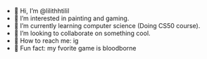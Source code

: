 - 🤍 Hi, I’m @lilithhtilil  
- 🤍 I’m interested in painting and gaming.
- 🤍 I’m currently learning computer science (Doing CS50 course).
- 🤍 I’m looking to collaborate on something cool.
- 🤍 How to reach me: ig
- 🤍 Fun fact: my fvorite game is bloodborne

<!---
lilithhtilil/lilithhtilil is a ✨ special ✨ repository because its `README.md` (this file) appears on your GitHub profile.
You can click the Preview link to take a look at your changes.
--->
